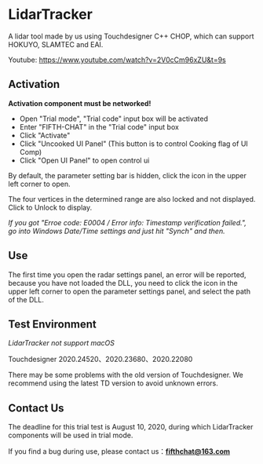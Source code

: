 # LidarTracker

A lidar tool made by us using Touchdesigner C++ CHOP, which can support HOKUYO, SLAMTEC and EAI.

Youtube: https://www.youtube.com/watch?v=2V0cCm96xZU&t=9s


## Activation

**Activation component must be networked!**

* Open "Trial mode", "Trial code" input box will be activated
* Enter "FIFTH-CHAT" in the "Trial code" input box
* Click "Activate"
* Click "Uncooked UI Panel" (This button is to control Cooking flag of UI Comp)
* Click "Open UI Panel" to open control ui

By default, the parameter setting bar is hidden, click the icon in the upper left corner to open.

The four vertices in the determined range are also locked and not displayed. Click to Unlock to display.

*If you got "Erroe code: E0004 / Error info: Timestamp verification failed.", go into Windows Date/Time settings and just hit "Synch" and then.*

## Use

The first time you open the radar settings panel, an error will be reported, because you have not loaded the DLL, you need to click the icon in the upper left corner to open the parameter settings panel, and select the path of the DLL.

## Test Environment

*LidarTracker not support macOS*

Touchdesigner 2020.24520、2020.23680、2020.22080

There may be some problems with the old version of Touchdesigner. We recommend using the latest TD version to avoid unknown errors.

## Contact Us

The deadline for this trial test is August 10, 2020, during which LidarTracker components will be used in trial mode.

If you find a bug during use, please contact us：**fifthchat@163.com**
